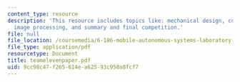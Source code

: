 ```yaml
---
content_type: resource
description: 'This resource includes topics like: mechanical design, control system,
  image processing, and summary and final competition.'
file: null
file_location: /coursemedia/6-186-mobile-autonomous-systems-laboratory-january-iap-2005/9cc98c47f265614ea62593c950a8fcf7_teamelevenpaper.pdf
file_type: application/pdf
resourcetype: Document
title: teamelevenpaper.pdf
uid: 9cc98c47-f265-614e-a625-93c950a8fcf7
---
```

